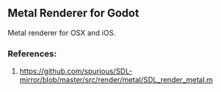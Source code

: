 ## Metal Renderer for Godot

Metal renderer for OSX and iOS.

### References:
1. https://github.com/spurious/SDL-mirror/blob/master/src/render/metal/SDL_render_metal.m
